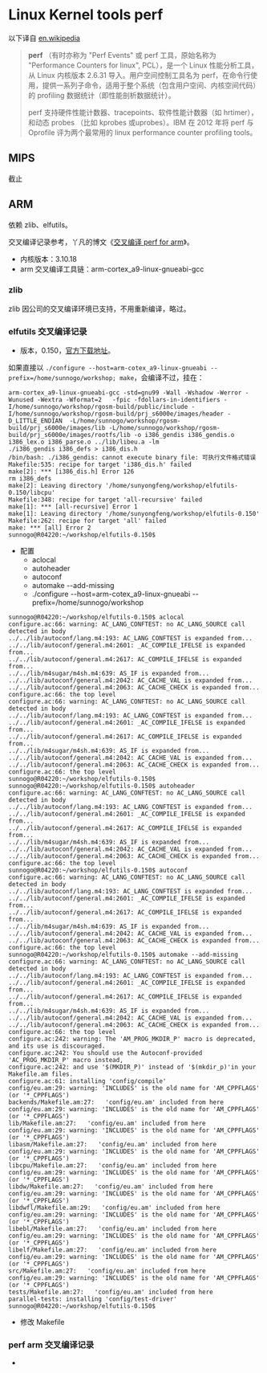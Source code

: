 Linux Kernel tools perf
=======================
以下译自 [en.wikipedia](https://en.wikipedia.org/wiki/Perf_(Linux))
> **perf** （有时亦称为 "Perf Events" 或 perf 工具，原始名称为 "Performance Counters for linux", PCL），是一个 Linux 性能分析工具，从 Linux 内核版本 2.6.31 导入。用户空间控制工具名为 perf，在命令行使用，提供一系列子命令，适用于整个系统（包含用户空间、内核空间代码）的 profiling 数据统计（即性能剖析数据统计）。
> 
> perf 支持硬件性能计数器、tracepoints、软件性能计数器（如 hrtimer），和动态 probes （比如 kprobes 或uprobes）。IBM 在 2012 年将 perf 与 Oprofile 评为两个最常用的 linux performance counter profiling tools。

MIPS
----
截止

ARM
---
依赖 zlib、elfutils。

交叉编译记录参考，丫凡的博文《[交叉编译 perf for arm](http://freenix.blogcn.com/articles/%E4%BA%A4%E5%8F%89%E7%BC%96%E8%AF%91-perf-for-arm.html)》。

* 内核版本：3.10.18
* arm 交叉编译工具链：arm-cortex_a9-linux-gnueabi-gcc

### zlib
zlib 因公司的交叉编译环境已支持，不用重新编译，略过。

### elfutils 交叉编译记录
* 版本，0.150，[官方下载地址](https://fedorahosted.org/releases/e/l/elfutils/0.150/elfutils-0.150.tar.bz2)。

如果直接以 `./configure --host=arm-cotex_a9-linux-gnueabi --prefix=/home/sunnogo/workshop; make`，会编译不过，挂在：

```
arm-cortex_a9-linux-gnueabi-gcc -std=gnu99 -Wall -Wshadow -Werror -Wunused -Wextra -Wformat=2   -fpic -fdollars-in-identifiers -I/home/sunnogo/workshop/rgosm-build/public/include -I/home/sunnogo/workshop/rgosm-build/prj_s6000e/images/header -D_LITTLE_ENDIAN  -L/home/sunnogo/workshop/rgosm-build/prj_s6000e/images/lib -L/home/sunnogo/workshop/rgosm-build/prj_s6000e/images/rootfs/lib -o i386_gendis i386_gendis.o i386_lex.o i386_parse.o ../lib/libeu.a -lm  
./i386_gendis i386_defs > i386_dis.h
/bin/bash: ./i386_gendis: cannot execute binary file: 可执行文件格式错误
Makefile:535: recipe for target 'i386_dis.h' failed
make[2]: *** [i386_dis.h] Error 126
rm i386_defs
make[2]: Leaving directory '/home/sunyongfeng/workshop/elfutils-0.150/libcpu'
Makefile:348: recipe for target 'all-recursive' failed
make[1]: *** [all-recursive] Error 1
make[1]: Leaving directory '/home/sunyongfeng/workshop/elfutils-0.150'
Makefile:262: recipe for target 'all' failed
make: *** [all] Error 2
sunnogo@R04220:~/workshop/elfutils-0.150$ 
```

* 配置
  + aclocal
  + autoheader
  + autoconf
  + automake --add-missing 
  + ./configure --host=arm-cotex_a9-linux-gnueabi --prefix=/home/sunnogo/workshop

```
sunnogo@R04220:~/workshop/elfutils-0.150$ aclocal
configure.ac:66: warning: AC_LANG_CONFTEST: no AC_LANG_SOURCE call detected in body
../../lib/autoconf/lang.m4:193: AC_LANG_CONFTEST is expanded from...
../../lib/autoconf/general.m4:2601: _AC_COMPILE_IFELSE is expanded from...
../../lib/autoconf/general.m4:2617: AC_COMPILE_IFELSE is expanded from...
../../lib/m4sugar/m4sh.m4:639: AS_IF is expanded from...
../../lib/autoconf/general.m4:2042: AC_CACHE_VAL is expanded from...
../../lib/autoconf/general.m4:2063: AC_CACHE_CHECK is expanded from...
configure.ac:66: the top level
configure.ac:66: warning: AC_LANG_CONFTEST: no AC_LANG_SOURCE call detected in body
../../lib/autoconf/lang.m4:193: AC_LANG_CONFTEST is expanded from...
../../lib/autoconf/general.m4:2601: _AC_COMPILE_IFELSE is expanded from...
../../lib/autoconf/general.m4:2617: AC_COMPILE_IFELSE is expanded from...
../../lib/m4sugar/m4sh.m4:639: AS_IF is expanded from...
../../lib/autoconf/general.m4:2042: AC_CACHE_VAL is expanded from...
../../lib/autoconf/general.m4:2063: AC_CACHE_CHECK is expanded from...
configure.ac:66: the top level
sunnogo@R04220:~/workshop/elfutils-0.150$ 
sunnogo@R04220:~/workshop/elfutils-0.150$ autoheader 
configure.ac:66: warning: AC_LANG_CONFTEST: no AC_LANG_SOURCE call detected in body
../../lib/autoconf/lang.m4:193: AC_LANG_CONFTEST is expanded from...
../../lib/autoconf/general.m4:2601: _AC_COMPILE_IFELSE is expanded from...
../../lib/autoconf/general.m4:2617: AC_COMPILE_IFELSE is expanded from...
../../lib/m4sugar/m4sh.m4:639: AS_IF is expanded from...
../../lib/autoconf/general.m4:2042: AC_CACHE_VAL is expanded from...
../../lib/autoconf/general.m4:2063: AC_CACHE_CHECK is expanded from...
configure.ac:66: the top level
sunnogo@R04220:~/workshop/elfutils-0.150$ autoconf 
configure.ac:66: warning: AC_LANG_CONFTEST: no AC_LANG_SOURCE call detected in body
../../lib/autoconf/lang.m4:193: AC_LANG_CONFTEST is expanded from...
../../lib/autoconf/general.m4:2601: _AC_COMPILE_IFELSE is expanded from...
../../lib/autoconf/general.m4:2617: AC_COMPILE_IFELSE is expanded from...
../../lib/m4sugar/m4sh.m4:639: AS_IF is expanded from...
../../lib/autoconf/general.m4:2042: AC_CACHE_VAL is expanded from...
../../lib/autoconf/general.m4:2063: AC_CACHE_CHECK is expanded from...
configure.ac:66: the top level
sunnogo@R04220:~/workshop/elfutils-0.150$ automake --add-missing 
configure.ac:66: warning: AC_LANG_CONFTEST: no AC_LANG_SOURCE call detected in body
../../lib/autoconf/lang.m4:193: AC_LANG_CONFTEST is expanded from...
../../lib/autoconf/general.m4:2601: _AC_COMPILE_IFELSE is expanded from...
../../lib/autoconf/general.m4:2617: AC_COMPILE_IFELSE is expanded from...
../../lib/m4sugar/m4sh.m4:639: AS_IF is expanded from...
../../lib/autoconf/general.m4:2042: AC_CACHE_VAL is expanded from...
../../lib/autoconf/general.m4:2063: AC_CACHE_CHECK is expanded from...
configure.ac:66: the top level
configure.ac:242: warning: The 'AM_PROG_MKDIR_P' macro is deprecated, and its use is discouraged.
configure.ac:242: You should use the Autoconf-provided 'AC_PROG_MKDIR_P' macro instead,
configure.ac:242: and use '$(MKDIR_P)' instead of '$(mkdir_p)'in your Makefile.am files.
configure.ac:61: installing 'config/compile'
config/eu.am:29: warning: 'INCLUDES' is the old name for 'AM_CPPFLAGS' (or '*_CPPFLAGS')
backends/Makefile.am:27:   'config/eu.am' included from here
config/eu.am:29: warning: 'INCLUDES' is the old name for 'AM_CPPFLAGS' (or '*_CPPFLAGS')
lib/Makefile.am:27:   'config/eu.am' included from here
config/eu.am:29: warning: 'INCLUDES' is the old name for 'AM_CPPFLAGS' (or '*_CPPFLAGS')
libasm/Makefile.am:27:   'config/eu.am' included from here
config/eu.am:29: warning: 'INCLUDES' is the old name for 'AM_CPPFLAGS' (or '*_CPPFLAGS')
libcpu/Makefile.am:27:   'config/eu.am' included from here
config/eu.am:29: warning: 'INCLUDES' is the old name for 'AM_CPPFLAGS' (or '*_CPPFLAGS')
libdw/Makefile.am:27:   'config/eu.am' included from here
config/eu.am:29: warning: 'INCLUDES' is the old name for 'AM_CPPFLAGS' (or '*_CPPFLAGS')
libdwfl/Makefile.am:29:   'config/eu.am' included from here
config/eu.am:29: warning: 'INCLUDES' is the old name for 'AM_CPPFLAGS' (or '*_CPPFLAGS')
libebl/Makefile.am:27:   'config/eu.am' included from here
config/eu.am:29: warning: 'INCLUDES' is the old name for 'AM_CPPFLAGS' (or '*_CPPFLAGS')
libelf/Makefile.am:27:   'config/eu.am' included from here
config/eu.am:29: warning: 'INCLUDES' is the old name for 'AM_CPPFLAGS' (or '*_CPPFLAGS')
src/Makefile.am:27:   'config/eu.am' included from here
config/eu.am:29: warning: 'INCLUDES' is the old name for 'AM_CPPFLAGS' (or '*_CPPFLAGS')
tests/Makefile.am:27:   'config/eu.am' included from here
parallel-tests: installing 'config/test-driver'
sunnogo@R04220:~/workshop/elfutils-0.150$ 
```

* 修改 Makefile



### perf arm 交叉编译记录
*
